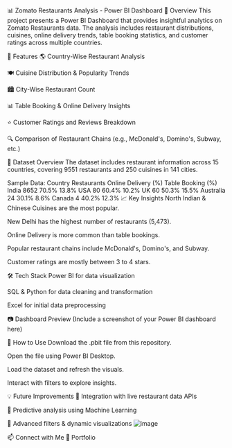 📊 Zomato Restaurants Analysis - Power BI Dashboard
📌 Overview
This project presents a Power BI Dashboard that provides insightful analytics on Zomato Restaurants data. The analysis includes restaurant distributions, cuisines, online delivery trends, table booking statistics, and customer ratings across multiple countries.

🚀 Features
🌎 Country-Wise Restaurant Analysis

🍽️ Cuisine Distribution & Popularity Trends

🏙️ City-Wise Restaurant Count

📊 Table Booking & Online Delivery Insights

⭐ Customer Ratings and Reviews Breakdown

🔍 Comparison of Restaurant Chains (e.g., McDonald's, Domino's, Subway, etc.)

📂 Dataset Overview
The dataset includes restaurant information across 15 countries, covering 9551 restaurants and 250 cuisines in 141 cities.

Sample Data:
Country	Restaurants	Online Delivery (%)	Table Booking (%)
India	8652	70.5%	13.8%
USA	80	60.4%	10.2%
UK	60	50.3%	15.5%
Australia	24	30.1%	8.6%
Canada	4	40.2%	12.3%
📈 Key Insights
North Indian & Chinese Cuisines are the most popular.

New Delhi has the highest number of restaurants (5,473).

Online Delivery is more common than table bookings.

Popular restaurant chains include McDonald's, Domino's, and Subway.

Customer ratings are mostly between 3 to 4 stars.

🛠️ Tech Stack
Power BI for data visualization

SQL & Python for data cleaning and transformation

Excel for initial data preprocessing

📷 Dashboard Preview
(Include a screenshot of your Power BI dashboard here)

📌 How to Use
Download the .pbit file from this repository.

Open the file using Power BI Desktop.

Load the dataset and refresh the visuals.

Interact with filters to explore insights.

💡 Future Improvements
📌 Integration with live restaurant data APIs

📌 Predictive analysis using Machine Learning

📌 Advanced filters & dynamic visualizations
![image](https://github.com/user-attachments/assets/27aa5080-97a0-4647-a3b5-8fc5b34d7afe)

📫 Connect with Me
🔗 Portfolio
